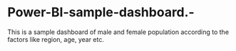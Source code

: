 # Power-BI-sample-dashboard.-
This is a sample dashboard of male and female population according to the factors like region, age, year etc.
